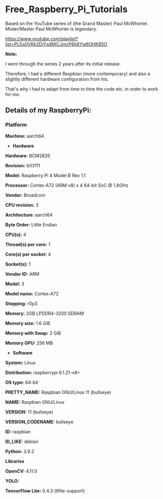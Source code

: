 # Free_Raspberry_Pi_Tutorials

Based on the YouTube series of (the Grand Master) Paul McWhorter. Mister/Master Paul McWhorter is legendary.

<https://www.youtube.com/playlist?list=PLGs0VKk2DiYxdMjCJmcP6jt4Yw6OHK85O>

**Note:**

I went through the series 2 years after its initial release.

Therefore, I had a different Raspbian (more contemporary) and also a slightly different hardware configuration from his.

That's why I had to adapt from time to time the code etc. in order to work for me.

## Details of my RaspberryPi:

### Platform                                                                         
**Machine:** aarch64                                                                   

* **Hardware**

**Hardware:** BCM2835

**Revision:** b03111

**Model:** Raspberry Pi 4 Model B Rev 1.1

**Processor:** Cortex-A72 (ARM v8) x 4 64-bit SoC @ 1.8GHz

**Vendor:** Broadcom

**CPU revision:** 3

**Architecture:** aarch64

**Byte Order:** Little Endian

**CPU(s):** 4

**Thread(s) per core:** 1

**Core(s) per socket:** 4

**Socket(s):** 1

**Vendor ID:** ARM

**Model:** 3

**Model name:** Cortex-A72

**Stepping:** r0p3

**Memory:** 2GB LPDDR4-3200 SDRAM

**Memory size:** 1.6 GiB

**Memory with Swap:**  2 GiB

**Memory GPU:** 256 MB

* **Software**

**System:** Linux
  
**Distribution:** raspberrypi 6.1.21-v8+

**OS type:** 64-bit

**PRETTY_NAME:** Raspbian GNU/Linux 11 (bullseye)

**NAME:** Raspbian GNU/Linux

**VERSION:** 11 (bullseye)

**VERSION_CODENAME:** bullseye

**ID:** raspbian

**ID_LIKE:** debian

**Python:** 3.9.2


**Libraries**

**OpenCV:** 4.11.0

**YOLO:**

**TensorFlow Lite:** 0.4.3 (tflite-support)
